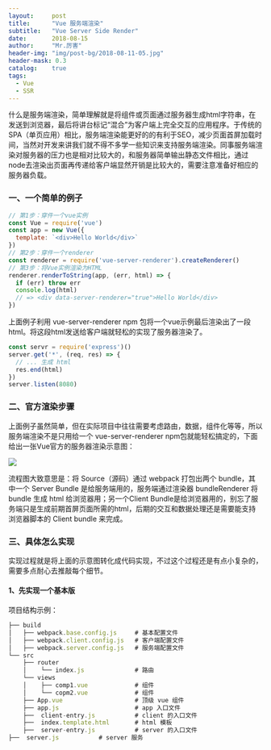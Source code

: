 ```yaml
---
layout:     post
title:      "Vue 服务端渲染"
subtitle:   "Vue Server Side Render"
date:       2018-08-15
author:     "Mr.厉害"
header-img: "img/post-bg/2018-08-11-05.jpg"
header-mask: 0.3
catalog:    true
tags:
  - Vue
  - SSR
---
```


什么是服务端渲染，简单理解就是将组件或页面通过服务器生成html字符串，在发送到浏览器，最后将讲台标记“混合”为客户端上完全交互的应用程序。于传统的SPA（单页应用）相比，服务端渲染能更好的的有利于SEO，减少页面首屏加载时间，当然对开发来讲我们就不得不多学一些知识来支持服务端渲染。同事服务端渲染对服务器的压力也是相对比较大的，和服务器简单输出静态文件相比，通过node去渲染出页面再传递给客户端显然开销是比较大的，需要注意准备好相应的服务器负载。

### 一、一个简单的例子

```js
// 第1步：穿件一个vue实例
const Vue = require('vue')
const app = new Vue({
  template: `<div>Hello World</div>`
})
// 第2步：穿件一个renderer
const renderer = require('vue-server-renderer').createRenderer()
// 第3步：将Vue实例渲染为HTML
renderer.renderToString(app, (err, html) => {
  if (err) throw err
  console.log(html)
  // => <div data-server-renderer="true">Hello World</div>
})
```

上面例子利用 vue-server-renderer npm 包将一个vue示例最后渲染出了一段html。将这段html发送给客户端就轻松的实现了服务器渲染了。

```js
const servr = require('express')()
server.get('*', (req, res) => {
  // ... 生成 html
  res.end(html)
})
server.listen(8080)
```

### 二、官方渲染步骤

上面例子虽然简单，但在实际项目中往往需要考虑路由，数据，组件化等等，所以服务端渲染不是只用给一个 vue-server-renderer npm包就能轻松搞定的，下面给出一张Vue官方的服务器渲染示意图：

![](https://user-gold-cdn.xitu.io/2018/3/5/161f3e369a32ba11?imageView2/0/w/1280/h/960/format/webp/ignore-error/1)

流程图大致意思是：将 Source（源码）通过 webpack 打包出两个 bundle，其中一个 Server Bundle 是给服务端用的，服务端通过渲染器 bundleRenderer 将 bundle 生成 html 给浏览器用；另一个Client Bundle是给浏览器用的，别忘了服务端只是生成前期首屏页面所需的html，后期的交互和数据处理还是需要能支持浏览器脚本的 Client bundle 来完成。

### 三、具体怎么实现

实现过程就是将上面的示意图转化成代码实现，不过这个过程还是有点小复杂的，需要多点耐心去推敲每个细节。

#### 1、先实现一个基本版

项目结构示例：

```js
├── build
│   ├── webpack.base.config.js     # 基本配置文件
│   ├── webpack.client.config.js   # 客户端配置文件
│   ├── webpack.server.config.js   # 服务端配置文件
└── src
    ├── router          
    │    └── index.js              # 路由
    └── views             
    │    ├── comp1.vue             # 组件
    │    └── copm2.vue             # 组件
    ├── App.vue                    # 顶级 vue 组件
    ├── app.js                     # app 入口文件
    ├──  client-entry.js           # client 的入口文件
    ├──  index.template.html       # html 模板
    ├──  server-entry.js           # server 的入口文件
├──  server.js           # server 服务
```
